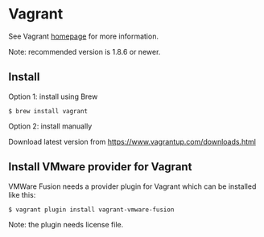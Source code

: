 # Vagrant

See Vagrant [homepage](https://www.vagrantup.com/) for more information.

Note: recommended version is 1.8.6 or newer.

## Install

Option 1: install using Brew

```
$ brew install vagrant
```

Option 2: install manually

Download latest version from https://www.vagrantup.com/downloads.html

## Install VMware provider for Vagrant

VMWare Fusion needs a provider plugin for Vagrant which can be installed like this:

```
$ vagrant plugin install vagrant-vmware-fusion
```

Note: the plugin needs license file.
